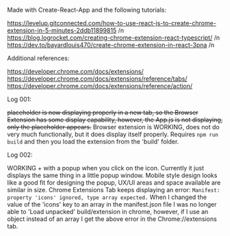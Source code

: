 
Made with Create-React-App and the following tutorials:

https://levelup.gitconnected.com/how-to-use-react-js-to-create-chrome-extension-in-5-minutes-2ddb11899815 /n
https://blog.logrocket.com/creating-chrome-extension-react-typescript/ /n
https://dev.to/bayardlouis470/create-chrome-extension-in-react-3pna /n



Additional references:

https://developer.chrome.com/docs/extensions/
https://developer.chrome.com/docs/extensions/reference/tabs/
https://developer.chrome.com/docs/extensions/reference/action/


Log 001:

~~placeholder is now displaying properly in a new tab, so the Browser Extension has some display capability, however, the App.js is not displaying, only the placeholder appears.~~
Browser extension is WORKING, does not do very much functionally, but it does display itself properly.  Requires ```npm run build``` and then you load the extension from the 'build' folder.


Log 002:

WORKING + with a popup when you click on the icon.
  Currently it just displays the same thing in a little popup window.
  Mobile style design looks like a good fit for designing the popup, UX/UI areas and space available are similar in size.
Chrome Extensions Tab keeps displaying an error:
  `Manifest: property 'icons' ignored, type array expected.`
  When I changed the value of the 'icons' key to an array in the manifest.json file I was no longer able to 'Load unpacked' build/extension in chrome,
  however, if I use an object instead of an array I get the above error in the Chrome://extensions tab.